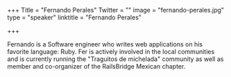 ﻿+++
Title = "Fernando Perales"
Twitter = ""
image = "fernando-perales.jpg"
type = "speaker"
linktitle = "Fernando Perales"

+++

Fernando is a Software engineer who writes web applications on his favorite language: Ruby.
Fer is actively involved in the local communities and is currently running the "Traguitos de michelada" community as well as member and co-organizer of the RailsBridge Mexican chapter.
